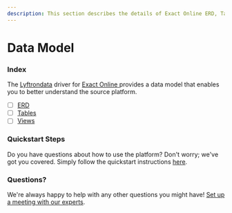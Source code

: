 ```yaml
---
description: This section describes the details of Exact Online ERD, Tables, and Views.
---
```


# Data Model

### Index

The  [Lyftrondata](https://www.lyftrondata.com/) driver for [Exact Online](https://www.lyftrondata.com/integration/exact-online/)[ ](https://www.lyftrondata.com/integration/exact-online/)provides a data model that enables you to better understand the source platform.

* [ ] [ERD](../../../finance-analytics/exact-online/data-model/erd.md)
* [ ] [Tables](../../../finance-analytics/exact-online/data-model/tables.md)
* [ ] [Views](../../../finance-analytics/exact-online/data-model/views.md)

### Quickstart Steps

Do you have questions about how to use the platform? Don't worry; we've got you covered. Simply follow the quickstart instructions [here](../../../../quickstart-steps.md).

### Questions? <a href="#questions" id="questions"></a>

We're always happy to help with any other questions you might have! [Set up a meeting with our experts](https://www.lyftrondata.com/book-a-meeting/).

